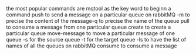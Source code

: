 the most popular commands are
mqtool        as the key word to beginn a command
push          to send a message on a particular queue on rabbitMQ
-m            to precise the content of the message-q            to precise the name of the queue
pull          to consume a message from one particular queue
create        to create a particular queue
move-message  to move a particular message of one queue
-s            for the source queue
-t            for the target queue
-ls           to have the list of names of all the queues on rabbitMQ
consume       to consume a message
